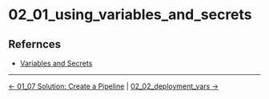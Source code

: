 # 02_01_using_variables_and_secrets

## Refernces

- [Variables and Secrets](https://support.atlassian.com/bitbucket-cloud/docs/variables-and-secrets/)

<!-- FooterStart -->
---
[← 01_07 Solution: Create a Pipeline](../../ch1_pipelines/01_07_solution/README.md) | [02_02_deployment_vars →](../02_02_deployment_vars/README.md)
<!-- FooterEnd -->
